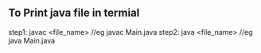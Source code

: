 ## To Print java file in termial 
step1: javac <file_name>  //eg javac Main.java
step2: java <file_name>  //eg java Main.java
